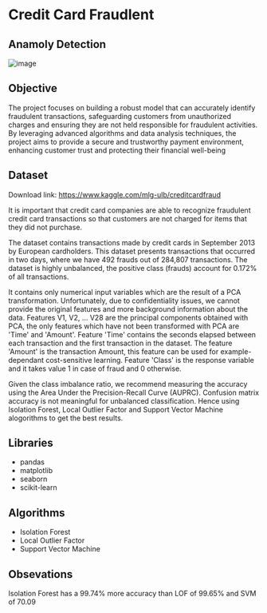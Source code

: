 # Credit Card Fraudlent 
## Anamoly Detection
![image](https://github.com/khanaalmeen/Credit-Card-Fraudulent/assets/106391555/5b64ad20-9f6a-4605-b3ea-ae21424c4a27)


## Objective
The  project focuses on building a robust model that can accurately identify fraudulent transactions, safeguarding customers from unauthorized charges and ensuring they are not held responsible for fraudulent activities. By leveraging advanced algorithms and data analysis techniques, the project aims to provide a secure and trustworthy payment environment, enhancing customer trust and protecting their financial well-being




## Dataset
Download link: https://www.kaggle.com/mlg-ulb/creditcardfraud

It is important that credit card companies are able to recognize fraudulent credit card transactions so that customers are not charged for items that they did not purchase.

The dataset contains transactions made by credit cards in September 2013 by European cardholders. This dataset presents transactions that occurred in two days, where we have 492 frauds out of 284,807 transactions. The dataset is highly unbalanced, the positive class (frauds) account for 0.172% of all transactions.

It contains only numerical input variables which are the result of a PCA transformation. Unfortunately, due to confidentiality issues, we cannot provide the original features and more background information about the data. Features V1, V2, … V28 are the principal components obtained with PCA, the only features which have not been transformed with PCA are 'Time' and 'Amount'. Feature 'Time' contains the seconds elapsed between each transaction and the first transaction in the dataset. The feature 'Amount' is the transaction Amount, this feature can be used for example-dependant cost-sensitive learning. Feature 'Class' is the response variable and it takes value 1 in case of fraud and 0 otherwise.

Given the class imbalance ratio, we recommend measuring the accuracy using the Area Under the Precision-Recall Curve (AUPRC). Confusion matrix accuracy is not meaningful for unbalanced classification.
Hence using Isolation Forest, Local Outlier Factor and Support Vector Machine
alogorithms to get the best results.




## Libraries
- pandas
- matplotlib
- seaborn
- scikit-learn


## Algorithms
- Isolation Forest
- Local Outlier Factor
- Support Vector Machine

## Obsevations
Isolation Forest has a 99.74% more accuracy than LOF of 99.65% and SVM of 70.09



